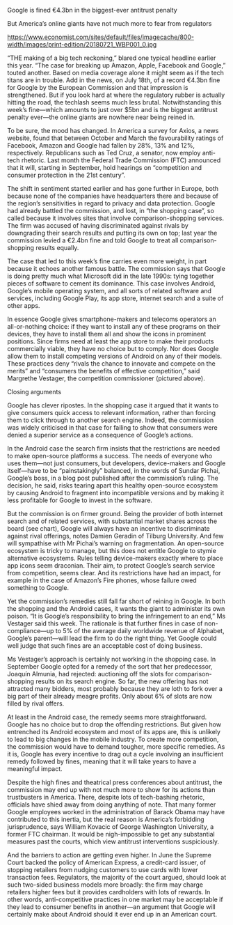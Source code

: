 Google is fined €4.3bn in the biggest-ever antitrust penalty

But America’s online giants have not much more to fear from regulators

https://www.economist.com/sites/default/files/imagecache/800-width/images/print-edition/20180721_WBP001_0.jpg

“THE making of a big tech reckoning,” blared one typical headline earlier this year. “The case for breaking up Amazon, Apple, Facebook and Google,” touted another. Based on media coverage alone it might seem as if the tech titans are in trouble. Add in the news, on July 18th, of a record €4.3bn fine for Google by the European Commission and that impression is strengthened. But if you look hard at where the regulatory rubber is actually hitting the road, the techlash seems much less brutal. Notwithstanding this week’s fine—which amounts to just over $5bn and is the biggest antitrust penalty ever—the online giants are nowhere near being reined in.

To be sure, the mood has changed. In America a survey for Axios, a news website, found that between October and March the favourability ratings of Facebook, Amazon and Google had fallen by 28%, 13% and 12%, respectively. Republicans such as Ted Cruz, a senator, now employ anti-tech rhetoric. Last month the Federal Trade Commission (FTC) announced that it will, starting in September, hold hearings on “competition and consumer protection in the 21st century”.

The shift in sentiment started earlier and has gone further in Europe, both because none of the companies have headquarters there and because of the region’s sensitivities in regard to privacy and data protection. Google had already battled the commission, and lost, in “the shopping case”, so called because it involves sites that involve comparison-shopping services. The firm was accused of having discriminated against rivals by downgrading their search results and putting its own on top; last year the commission levied a €2.4bn fine and told Google to treat all comparison-shopping results equally.

The case that led to this week’s fine carries even more weight, in part because it echoes another famous battle. The commission says that Google is doing pretty much what Microsoft did in the late 1990s: tying together pieces of software to cement its dominance. This case involves Android, Google’s mobile operating system, and all sorts of related software and services, including Google Play, its app store, internet search and a suite of other apps.

In essence Google gives smartphone-makers and telecoms operators an all-or-nothing choice: if they want to install any of these programs on their devices, they have to install them all and show the icons in prominent positions. Since firms need at least the app store to make their products commercially viable, they have no choice but to comply. Nor does Google allow them to install competing versions of Android on any of their models. These practices deny “rivals the chance to innovate and compete on the merits” and “consumers the benefits of effective competition,” said Margrethe Vestager, the competition commissioner (pictured above).

Closing arguments

Google has clever ripostes. In the shopping case it argued that it wants to give consumers quick access to relevant information, rather than forcing them to click through to another search engine. Indeed, the commission was widely criticised in that case for failing to show that consumers were denied a superior service as a consequence of Google’s actions.

In the Android case the search firm insists that the restrictions are needed to make open-source platforms a success. The needs of everyone who uses them—not just consumers, but developers, device-makers and Google itself—have to be “painstakingly” balanced, in the words of Sundar Pichai, Google’s boss, in a blog post published after the commission’s ruling. The decision, he said, risks tearing apart this healthy open-source ecosystem by causing Android to fragment into incompatible versions and by making it less profitable for Google to invest in the software.

But the commission is on firmer ground. Being the provider of both internet search and of related services, with substantial market shares across the board (see chart), Google will always have an incentive to discriminate against rival offerings, notes Damien Geradin of Tilburg University. And few will sympathise with Mr Pichai’s warning on fragmentation. An open-source ecosystem is tricky to manage, but this does not entitle Google to stymie alternative ecosystems. Rules telling device-makers exactly where to place app icons seem draconian. Their aim, to protect Google’s search service from competition, seems clear. And its restrictions have had an impact, for example in the case of Amazon’s Fire phones, whose failure owed something to Google.

Yet the commission’s remedies still fall far short of reining in Google. In both the shopping and the Android cases, it wants the giant to administer its own poison. “It is Google’s responsibility to bring the infringement to an end,” Ms Vestager said this week. The rationale is that further fines in case of non-compliance—up to 5% of the average daily worldwide revenue of Alphabet, Google’s parent—will lead the firm to do the right thing. Yet Google could well judge that such fines are an acceptable cost of doing business.

Ms Vestager’s approach is certainly not working in the shopping case. In September Google opted for a remedy of the sort that her predecessor, Joaquín Almunia, had rejected: auctioning off the slots for comparison-shopping results on its search engine. So far, the new offering has not attracted many bidders, most probably because they are loth to fork over a big part of their already meagre profits. Only about 6% of slots are now filled by rival offers.

At least in the Android case, the remedy seems more straightforward. Google has no choice but to drop the offending restrictions. But given how entrenched its Android ecosystem and most of its apps are, this is unlikely to lead to big changes in the mobile industry. To create more competition, the commission would have to demand tougher, more specific remedies. As it is, Google has every incentive to drag out a cycle involving an insufficient remedy followed by fines, meaning that it will take years to have a meaningful impact.

Despite the high fines and theatrical press conferences about antitrust, the commission may end up with not much more to show for its actions than trustbusters in America. There, despite lots of tech-bashing rhetoric, officials have shied away from doing anything of note. That many former Google employees worked in the administration of Barack Obama may have contributed to this inertia, but the real reason is America’s forbidding jurisprudence, says William Kovacic of George Washington University, a former FTC chairman. It would be nigh-impossible to get any substantial measures past the courts, which view antitrust interventions suspiciously.

And the barriers to action are getting even higher. In June the Supreme Court backed the policy of American Express, a credit-card issuer, of stopping retailers from nudging customers to use cards with lower transaction fees. Regulators, the majority of the court argued, should look at such two-sided business models more broadly: the firm may charge retailers higher fees but it provides cardholders with lots of rewards. In other words, anti-competitive practices in one market may be acceptable if they lead to consumer benefits in another—an argument that Google will certainly make about Android should it ever end up in an American court.
